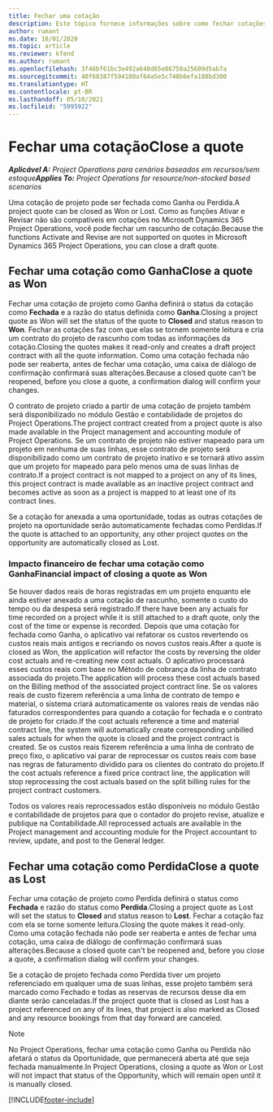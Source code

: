 ```yaml
---
title: Fechar uma cotação
description: Este tópico fornece informações sobre como fechar cotações no Project Operations.
author: rumant
ms.date: 10/01/2020
ms.topic: article
ms.reviewer: kfend
ms.author: rumant
ms.openlocfilehash: 3f46bf61bc3e492a648d65e86750a25609d5ab7a
ms.sourcegitcommit: 40f68387f594180af64a5e5c748b6efa188bd300
ms.translationtype: HT
ms.contentlocale: pt-BR
ms.lasthandoff: 05/10/2021
ms.locfileid: "5995922"
---
```

# <a name="close-a-quote"></a><span data-ttu-id="794a5-103">Fechar uma cotação</span><span class="sxs-lookup"><span data-stu-id="794a5-103">Close a quote</span></span>

<span data-ttu-id="794a5-104">_**Aplicável A:** Project Operations para cenários baseados em recursos/sem estoque_</span><span class="sxs-lookup"><span data-stu-id="794a5-104">_**Applies To:** Project Operations for resource/non-stocked based scenarios_</span></span>

<span data-ttu-id="794a5-105">Uma cotação de projeto pode ser fechada como Ganha ou Perdida.</span><span class="sxs-lookup"><span data-stu-id="794a5-105">A project quote can be closed as Won or Lost.</span></span> <span data-ttu-id="794a5-106">Como as funções Ativar e Revisar não são compatíveis em cotações no Microsoft Dynamics 365 Project Operations, você pode fechar um rascunho de cotação.</span><span class="sxs-lookup"><span data-stu-id="794a5-106">Because the functions Activate and Revise are not supported on quotes in Microsoft Dynamics 365 Project Operations, you can close a draft quote.</span></span>

## <a name="close-a-quote-as-won"></a><span data-ttu-id="794a5-107">Fechar uma cotação como Ganha</span><span class="sxs-lookup"><span data-stu-id="794a5-107">Close a quote as Won</span></span>

<span data-ttu-id="794a5-108">Fechar uma cotação de projeto como Ganha definirá o status da cotação como **Fechada** e a razão do status definida como **Ganha**.</span><span class="sxs-lookup"><span data-stu-id="794a5-108">Closing a project quote as Won will set the status of the quote to **Closed** and status reason to **Won**.</span></span> <span data-ttu-id="794a5-109">Fechar as cotações faz com que elas se tornem somente leitura e cria um contrato do projeto de rascunho com todas as informações da cotação.</span><span class="sxs-lookup"><span data-stu-id="794a5-109">Closing the quotes makes it read-only and creates a draft project contract with all the quote information.</span></span> <span data-ttu-id="794a5-110">Como uma cotação fechada não pode ser reaberta, antes de fechar uma cotação, uma caixa de diálogo de confirmação confirmará suas alterações.</span><span class="sxs-lookup"><span data-stu-id="794a5-110">Because a closed quote can't be reopened, before you close a quote, a confirmation dialog will confirm your changes.</span></span>

<span data-ttu-id="794a5-111">O contrato de projeto criado a partir de uma cotação de projeto também será disponibilizado no módulo Gestão e contabilidade de projetos do Project Operations.</span><span class="sxs-lookup"><span data-stu-id="794a5-111">The project contract created from a project quote is also made available in the Project management and accounting module of Project Operations.</span></span> <span data-ttu-id="794a5-112">Se um contrato de projeto não estiver mapeado para um projeto em nenhuma de suas linhas, esse contrato de projeto será disponibilizado como um contrato de projeto inativo e se tornará ativo assim que um projeto for mapeado para pelo menos uma de suas linhas de contrato.</span><span class="sxs-lookup"><span data-stu-id="794a5-112">If a project contract is not mapped to a project on any of its lines, this project contract is made available as an inactive project contract and becomes active as soon as a project is mapped to at least one of its contract lines.</span></span>

<span data-ttu-id="794a5-113">Se a cotação for anexada a uma oportunidade, todas as outras cotações de projeto na oportunidade serão automaticamente fechadas como Perdidas.</span><span class="sxs-lookup"><span data-stu-id="794a5-113">If the quote is attached to an opportunity, any other project quotes on the opportunity are automatically closed as Lost.</span></span>

### <a name="financial-impact-of-closing-a-quote-as-won"></a><span data-ttu-id="794a5-114">Impacto financeiro de fechar uma cotação como Ganha</span><span class="sxs-lookup"><span data-stu-id="794a5-114">Financial impact of closing a quote as Won</span></span>

<span data-ttu-id="794a5-115">Se houver dados reais de horas registradas em um projeto enquanto ele ainda estiver anexado a uma cotação de rascunho, somente o custo do tempo ou da despesa será registrado.</span><span class="sxs-lookup"><span data-stu-id="794a5-115">If there have been any actuals for time recorded on a project while it is still attached to a draft quote, only the cost of the time or expense is recorded.</span></span> <span data-ttu-id="794a5-116">Depois que uma cotação for fechada como Ganha, o aplicativo vai refatorar os custos revertendo os custos reais mais antigos e recriando os novos custos reais.</span><span class="sxs-lookup"><span data-stu-id="794a5-116">After a quote is closed as Won, the application will refactor the costs by reversing the older cost actuals and re-creating new cost actuals.</span></span> <span data-ttu-id="794a5-117">O aplicativo processará esses custos reais com base no Método de cobrança da linha de contrato associada do projeto.</span><span class="sxs-lookup"><span data-stu-id="794a5-117">The application will process these cost actuals based on the Billing method of the associated project contract line.</span></span> <span data-ttu-id="794a5-118">Se os valores reais de custo fizerem referência a uma linha de contrato de tempo e material, o sistema criará automaticamente os valores reais de vendas não faturados correspondentes para quando a cotação for fechada e o contrato de projeto for criado.</span><span class="sxs-lookup"><span data-stu-id="794a5-118">If the cost actuals reference a time and material contract line, the system will automatically create corresponding unbilled sales actuals for when the quote is closed and the project contract is created.</span></span> <span data-ttu-id="794a5-119">Se os custos reais fizerem referência a uma linha de contrato de preço fixo, o aplicativo vai parar de reprocessar os custos reais com base nas regras de faturamento dividido para os clientes do contrato do projeto.</span><span class="sxs-lookup"><span data-stu-id="794a5-119">If the cost actuals reference a fixed price contract line, the application will stop reprocessing the cost actuals based on the split billing rules for the project contract customers.</span></span>

<span data-ttu-id="794a5-120">Todos os valores reais reprocessados estão disponíveis no módulo Gestão e contabilidade de projetos para que o contador do projeto revise, atualize e publique na Contabilidade.</span><span class="sxs-lookup"><span data-stu-id="794a5-120">All reprocessed actuals are available in the Project management and accounting module for the Project accountant to review, update, and post to the General ledger.</span></span> 

## <a name="close-a-quote-as-lost"></a><span data-ttu-id="794a5-121">Fechar uma cotação como Perdida</span><span class="sxs-lookup"><span data-stu-id="794a5-121">Close a quote as Lost</span></span>

<span data-ttu-id="794a5-122">Fechar uma cotação de projeto como Perdida definirá o status como **Fechada** e razão do status como **Perdida**.</span><span class="sxs-lookup"><span data-stu-id="794a5-122">Closing a project quote as Lost will set the status to **Closed** and status reason to **Lost**.</span></span> <span data-ttu-id="794a5-123">Fechar a cotação faz com ela se torne somente leitura.</span><span class="sxs-lookup"><span data-stu-id="794a5-123">Closing the quote makes it read-only.</span></span> <span data-ttu-id="794a5-124">Como uma cotação fechada não pode ser reaberta e antes de fechar uma cotação, uma caixa de diálogo de confirmação confirmará suas alterações.</span><span class="sxs-lookup"><span data-stu-id="794a5-124">Because a closed quote can't be reopened and, before you close a quote, a confirmation dialog will confirm your changes.</span></span>

<span data-ttu-id="794a5-125">Se a cotação de projeto fechada como Perdida tiver um projeto referenciado em qualquer uma de suas linhas, esse projeto também será marcado como Fechado e todas as reservas de recursos desse dia em diante serão canceladas.</span><span class="sxs-lookup"><span data-stu-id="794a5-125">If the project quote that is closed as Lost has a project referenced on any of its lines, that project is also marked as Closed and any resource bookings from that day forward are canceled.</span></span>

> [!NOTE]
> <span data-ttu-id="794a5-126">No Project Operations, fechar uma cotação como Ganha ou Perdida não afetará o status da Oportunidade, que permanecerá aberta até que seja fechada manualmente.</span><span class="sxs-lookup"><span data-stu-id="794a5-126">In Project Operations, closing a quote as Won or Lost will not impact that status of the Opportunity, which will remain open until it is manually closed.</span></span>


[!INCLUDE[footer-include](../includes/footer-banner.md)]